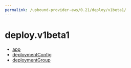 ```yaml
---
permalink: /upbound-provider-aws/0.21/deploy/v1beta1/
---
```


# deploy.v1beta1



* [app](app.md)
* [deploymentConfig](deploymentConfig.md)
* [deploymentGroup](deploymentGroup.md)